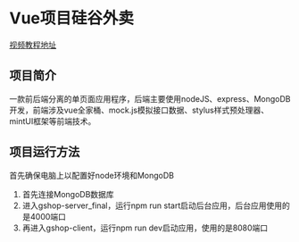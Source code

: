 # Vue项目硅谷外卖
[视频教程地址](https://www.bilibili.com/video/BV1Lp411d7w4)
## 项目简介
一款前后端分离的单页面应用程序，后端主要使用nodeJS、express、MongoDB开发，前端涉及vue全家桶、mock.js模拟接口数据、stylus样式预处理器、mintUI框架等前端技术。

## 项目运行方法
首先确保电脑上以配置好node环境和MongoDB
1. 首先连接MongoDB数据库
2. 进入gshop-server_final，运行npm run start启动后台应用，后台应用使用的是4000端口
3. 再进入gshop-client，运行npm run dev启动应用，使用的是8080端口